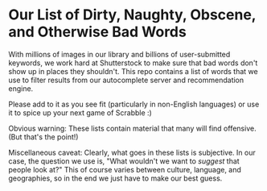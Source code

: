 # Our List of Dirty, Naughty, Obscene, and Otherwise Bad Words #

With millions of images in our library and billions of user-submitted keywords, we work hard at Shutterstock to make sure that bad words don't show up in places they shouldn't.  This repo contains a list of words that we use to filter results from our autocomplete server and recommendation engine.

Please add to it as you see fit (particularly in non-English languages) or use it to spice up your next game of Scrabble :)

Obvious warning: These lists contain material that many will find offensive.  (But that's the point!)

Miscellaneous caveat: Clearly, what goes in these lists is subjective.  In our case, the question we use is, "What wouldn't we want to *suggest* that people look at?"  This of course varies between culture, language, and geographies, so in the end we just have to make our best guess.
